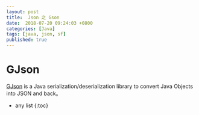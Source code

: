 ```yaml
---
layout: post
title:  Json 之 Gson
date:  2018-07-20 09:24:03 +0800
categories: [Java]
tags: [java, json, sf]
published: true
---
```


# GJson

[GJson](https://github.com/google/gson) is a Java serialization/deserialization library to convert Java Objects into JSON and back。

* any list
{:toc}